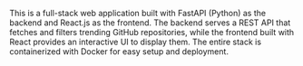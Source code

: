 This is a full-stack web application built with FastAPI (Python) as the backend and React.js as the frontend. The backend serves a REST API that fetches and filters trending GitHub repositories, while the frontend built with React provides an interactive UI to display them. The entire stack is containerized with Docker for easy setup and deployment.
